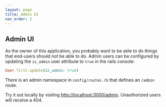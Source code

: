 ```yaml
---
layout: page
title: Admin UI
nav_order: 2
---
```


## Admin UI

As the owner of this application, you probably want to be able to do things
that end-users should _not_ be able to do. Admin users can be configured
by updating the `is_admin` user attribute to `true` in the rails console:

```rb
User.first.update(is_admin: true)
```

There is an admin namespace in `config/routes.rb` that defines an `/admin`
route.

Try it out locally by visiting <http://localhost:3000/admin>. Unauthorized
users will receive a 404.
